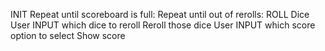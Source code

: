 INIT
Repeat until scoreboard is full:
    Repeat until out of rerolls:
        ROLL Dice
        User INPUT which dice to reroll
        Reroll those dice
    User INPUT which score option to select
Show score
